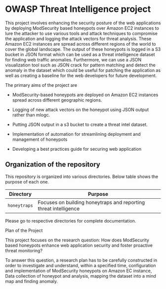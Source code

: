 # OWASP Threat Intelligence project

This project involves enhancing the security posture of the web applications by deploying ModSecurity based honeypots over Amazon EC2 instances to lure the attacker to use various tools and attack techniques to compromise the application and logging the attack vectors for threat analysis. These Amazon EC2 instances are spread across different regions of the world to cover the global landscape. The output of these honeypots is logged in a S3 bucket in JSON format which can be used as a threat intelligence dataset for finding web traffic anomalies. Furthermore, we can use a JSON visualization tool such as JSON crack for pattern matching and detect the anomaly in the dataset which could be useful for patching the application as well as creating a baseline for the web developers for future development.  


The primary aims of the project are

* ModSecurity-based honeypots are deployed on Amazon EC2 instances spread across different geographic regions.  

* Logging of new attack vectors on the honeypot using JSON output rather than mlogc. 

* Putting JSON output in a s3 bucket to create a threat intel dataset. 

* Implementation of automation for streamlining deployment and management of honeypots 

* Developing a best practices guide for securing web application 

## Organization of the repository

This repository is organized into various directories. Below table shows the purpose of each one. 

| Directory | Purpose | 
| --- | --- | 
| `honeytraps` | Focuses on building honeytraps and reporting threat intelligence | 

Please go to respective directories for complete documentation.

Plan of the Project

This project focuses on the research question: How does ModSecurity based honeypots enhance web application security and foster proactive threat monitoring? 

To answer this question, a research plan has to be carefully constructed in order to investigate and understand, within a specified time, configuration and implementation of ModSecurity honeypots on Amazon EC instance, Data collection of honeypot and analysis, mapping the dataset into a mind map and finding anomaly. 

